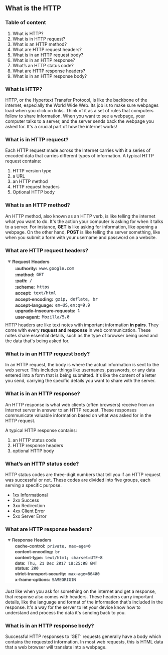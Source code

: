 ## What is the HTTP

### Table of content
1. What is HTTP?
2. What is in HTTP request?
3. What is an HTTP method?
4. What are HTTP request headers?
5. What is in an HTTP request body?
6. What is in an HTTP response?
7. What’s an HTTP status code?
8. What are HTTP response headers?
9. What is in an HTTP response body?

### What is HTTP?
HTTP, or the Hypertext Transfer Protocol, is like the backbone of the internet, especially the World Wide Web. Its job is to make sure webpages load when you click on links. Think of it as a set of rules that computers follow to share information. When you want to see a webpage, your computer talks to a server, and the server sends back the webpage you asked for. It's a crucial part of how the internet works!

### What is in HTTP request?
Each HTTP request made across the Internet carries with it a series of encoded data that carries different types of information. A typical HTTP request contains:
1. HTTP version type
2. a URL
3. an HTTP method
4. HTTP request headers
5. Optional HTTP body
   
### What is an HTTP method?
An HTTP method, also known as an HTTP verb, is like telling the internet what you want to do. It's the action your computer is asking for when it talks to a server. For instance, **GET** is like asking for information, like opening a webpage. On the other hand, **POST** is like telling the server something, like when you submit a form with your username and password on a website.

### What are HTTP request headers?
![HTTP request body](../picture/http-request-headers.png)
HTTP headers are like text notes with important information **in pairs**. They come with every **request and response** in web communication. These notes share essential details, such as the type of browser being used and the data that's being asked for.

### What is in an HTTP request body?
In an HTTP request, the body is where the actual information is sent to the web server. This includes things like usernames, passwords, or any data entered into a form that is being submitted. It's like the content of a letter you send, carrying the specific details you want to share with the server.

### What is in an HTTP response?
An HTTP response is what web clients (often browsers) receive from an Internet server in answer to an HTTP request. These responses communicate valuable information based on what was asked for in the HTTP request.

A typical HTTP response contains:

1. an HTTP status code
2. HTTP response headers
3. optional HTTP body

### What’s an HTTP status code?
HTTP status codes are three-digit numbers that tell you if an HTTP request was successful or not. These codes are divided into five groups, each serving a specific purpose.

- 1xx Informational
- 2xx Success
- 3xx Redirection
- 4xx Client Error
- 5xx Server Error

### What are HTTP response headers?
![HTTP response headers](../picture/http-response-headers.png)

Just like when you ask for something on the internet and get a response, that response also comes with headers. These headers carry important details, like the language and format of the information that's included in the response. It's a way for the server to let your device know how to understand and process the data it's sending back to you.

### What is in an HTTP response body?
Successful HTTP responses to ‘GET’ requests generally have a body which contains the requested information. In most web requests, this is HTML data that a web browser will translate into a webpage.